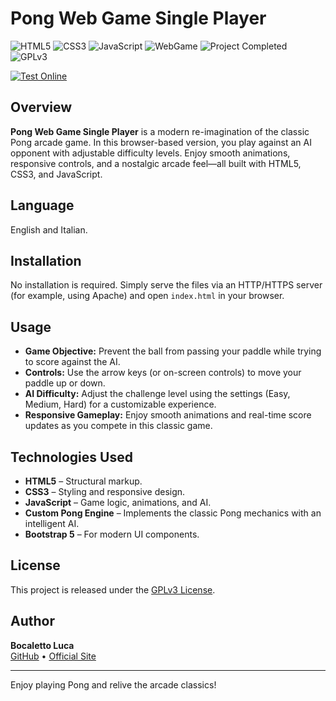 # Pong Web Game Single Player

![HTML5](https://img.shields.io/badge/HTML5-E34F26?logo=html5&style=for-the-badge)
![CSS3](https://img.shields.io/badge/CSS3-1572B6?logo=css3&style=for-the-badge)
![JavaScript](https://img.shields.io/badge/JavaScript-F7DF1E?logo=javascript&style=for-the-badge)
![WebGame](https://img.shields.io/badge/WebGame-Pong-blue?style=for-the-badge)
![Project Completed](https://img.shields.io/badge/Project-Completed-green?style=for-the-badge)
![GPLv3](https://img.shields.io/badge/License-GPLv3-blue?style=for-the-badge)

[![Test Online](https://img.shields.io/badge/Test%20Online-Click%20Here-brightgreen?style=for-the-badge)](https://bocaletto-luca.github.io/Pong/)
## Overview

**Pong Web Game Single Player** is a modern re-imagination of the classic Pong arcade game. In this browser-based version, you play against an AI opponent with adjustable difficulty levels. Enjoy smooth animations, responsive controls, and a nostalgic arcade feel—all built with HTML5, CSS3, and JavaScript.

## Language

English and Italian.

## Installation

No installation is required. Simply serve the files via an HTTP/HTTPS server (for example, using Apache) and open `index.html` in your browser.

## Usage

- **Game Objective:** Prevent the ball from passing your paddle while trying to score against the AI.
- **Controls:** Use the arrow keys (or on-screen controls) to move your paddle up or down.
- **AI Difficulty:** Adjust the challenge level using the settings (Easy, Medium, Hard) for a customizable experience.
- **Responsive Gameplay:** Enjoy smooth animations and real-time score updates as you compete in this classic game.

## Technologies Used

- **HTML5** – Structural markup.
- **CSS3** – Styling and responsive design.
- **JavaScript** – Game logic, animations, and AI.
- **Custom Pong Engine** – Implements the classic Pong mechanics with an intelligent AI.
- **Bootstrap 5** – For modern UI components.

## License

This project is released under the [GPLv3 License](https://www.gnu.org/licenses/gpl-3.0.en.html).

## Author

**Bocaletto Luca**  
[GitHub](https://bocaletto-luca.github.io) • [Official Site](https://bocalettoluca.altervista.org)

---

Enjoy playing Pong and relive the arcade classics!
